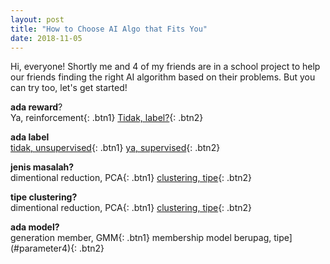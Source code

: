 ```yaml
---
layout: post
title: "How to Choose AI Algo that Fits You"
date: 2018-11-05
---
```


Hi, everyone! Shortly me and 4 of my friends are in a school project to help our friends finding the right AI algorithm based on their problems. But you can try too, let's get started!

<a name="parameter1">**ada reward**?</a><br>
Ya, reinforcement{: .btn1}
[Tidak, label?](#parameter2){: .btn2}

<a name="parameter2">**ada label**</a><br>
[tidak, unsupervised](#parameter3){: .btn1}
[ya, supervised](#parameter6){: .btn2}

<a name="parameter3">**jenis masalah?**</a><br>
dimentional reduction, PCA{: .btn1}
[clustering, tipe](#parameter4){: .btn2}

<a name="parameter4">**tipe clustering?**</a><br>
dimentional reduction, PCA{: .btn1}
[clustering, tipe](#parameter4){: .btn2}

<a name="parameter5">**ada model?**</a><br>
generation member, GMM{: .btn1}
membership model berupag, tipe](#parameter4){: .btn2}